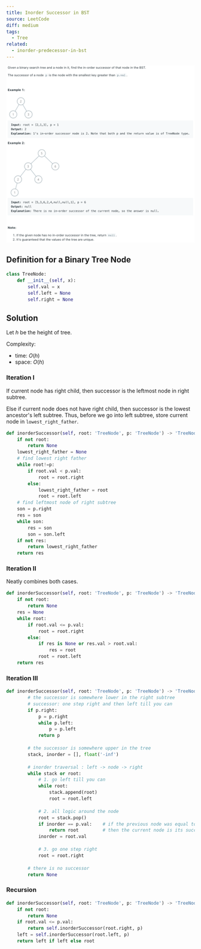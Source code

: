 ```yaml
---
title: Inorder Successor in BST
source: LeetCode
diff: medium
tags:
  - Tree
related:
  - inorder-predecessor-in-bst
---
```


<img class="medium-zoom" src="/algo/inorder-successor-in-bst.png" alt="https://leetcode.com/problems/inorder-successor-in-bst">

## Definition for a Binary Tree Node

```py
class TreeNode:
    def __init__(self, x):
        self.val = x
        self.left = None
        self.right = None
```

## Solution

Let $h$ be the height of tree.

Complexity:

- time: $O(h)$
- space: $O(h)$

### Iteration I

If current node has right child, then successor is the leftmost node in right subtree.

Else if current node does not have right child, then successor is the lowest ancestor's left subtree. Thus, before we go into left subtree, store current node in `lowest_right_father`.

```py
def inorderSuccessor(self, root: 'TreeNode', p: 'TreeNode') -> 'TreeNode':
    if not root:
        return None
    lowest_right_father = None
    # find lowest right father
    while root!=p:
        if root.val < p.val:
            root = root.right
        else:
            lowest_right_father = root
            root = root.left
    # find leftmost node of right subtree
    son = p.right
    res = son
    while son:
        res = son
        son = son.left
    if not res:
        return lowest_right_father
    return res
```

### Iteration II

Neatly combines both cases.

```py
def inorderSuccessor(self, root: 'TreeNode', p: 'TreeNode') -> 'TreeNode':
    if not root:
        return None
    res = None
    while root:
        if root.val <= p.val:
            root = root.right
        else:
            if res is None or res.val > root.val:
                res = root
            root = root.left
    return res
```

### Iteration III

```py
def inorderSuccessor(self, root: 'TreeNode', p: 'TreeNode') -> 'TreeNode':
        # the successor is somewhere lower in the right subtree
        # successor: one step right and then left till you can
        if p.right:
            p = p.right
            while p.left:
                p = p.left
            return p

        # the successor is somewhere upper in the tree
        stack, inorder = [], float('-inf')

        # inorder traversal : left -> node -> right
        while stack or root:
            # 1. go left till you can
            while root:
                stack.append(root)
                root = root.left

            # 2. all logic around the node
            root = stack.pop()
            if inorder == p.val:    # if the previous node was equal to p
                return root         # then the current node is its successor
            inorder = root.val

            # 3. go one step right
            root = root.right

        # there is no successor
        return None
```

### Recursion

```py
def inorderSuccessor(self, root: 'TreeNode', p: 'TreeNode') -> 'TreeNode':
    if not root:
        return None
    if root.val <= p.val:
        return self.inorderSuccessor(root.right, p)
    left = self.inorderSuccessor(root.left, p)
    return left if left else root
```

<!-- Morris traversal -->
